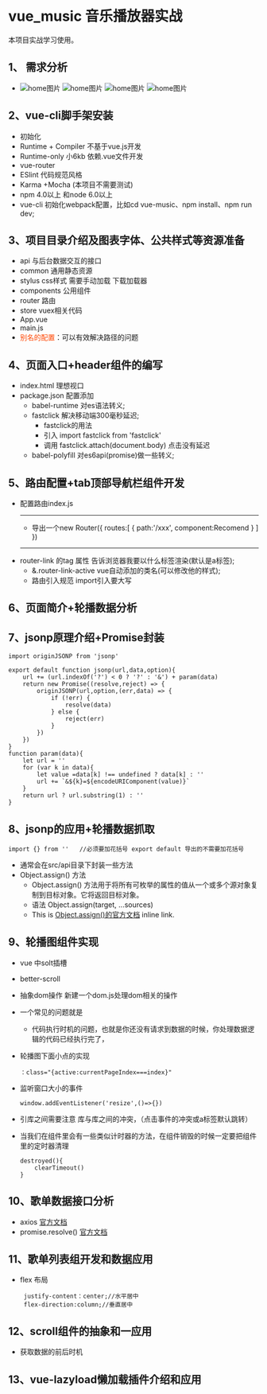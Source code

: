 #  vue_music 音乐播放器实战
 本项目实战学习使用。
## 1、 需求分析
- ![home图片](img/01.png "热门歌单") ![home图片](img/02.png "歌手") ![home图片](img/03.png "排行") ![home图片](img/04.png "搜索")
## 2、vue-cli脚手架安装
- 初始化
- Runtime + Compiler 不基于vue.js开发
- Runtime-only 小6kb 依赖.vue文件开发
- vue-router
- ESlint 代码规范风格
- Karma +Mocha (本项目不需要测试)
- npm 4.0以上 和node 6.0以上
- vue-cli 初始化webpack配置，比如cd vue-music、npm install、npm run dev;
## 3、项目目录介绍及图表字体、公共样式等资源准备
- api 与后台数据交互的接口
- common 通用静态资源
- stylus css样式 需要手动加载 下载加载器
- components 公用组件
- router 路由
- store vuex相关代码
- App.vue
- main.js
- <font color=#FF4500 face="黑体">别名的配置</font>：可以有效解决路径的问题
## 4、页面入口+header组件的编写
+ index.html 理想视口
+ package.json 配置添加 
    - babel-runtime 对es语法转义;
    * fastclick 解决移动端300毫秒延迟;
        + fastclick的用法
        * 引入 import fastclick from 'fastclick'
        * 调用 fastclick.attach(document.body) 点击没有延迟
    - babel-polyfill 对es6api(promise)做一些转义;
## 5、路由配置+tab顶部导航栏组件开发
+ 配置路由index.js   
    ***
    + 导出一个new Router({
        routes:[
            {
                path:'/xxx',
                component:Recomend
             }
        ]  })
    ***
+ router-link 的tag 属性 告诉浏览器我要以什么标签渲染(默认是a标签);
    + &.router-link-active  vue自动添加的类名(可以修改他的样式);
    +  路由引入规范 import引入要大写
## 6、页面简介+轮播数据分析
## 7、jsonp原理介绍+Promise封装
    import originJSONP from 'jsonp'

    export default function jsonp(url,data,option){
        url += (url.indexOf('?') < 0 ? '?' : '&') + param(data)
        return new Promise((resolve,reject) => {
            originJSONP(url,option,(err,data) => {
                if (!err) {
                    resolve(data)
                } else {
                    reject(err)
                }
            })
        })
    }
    function param(data){
        let url = ''
        for (var k in data){
            let value =data[k] !== undefined ? data[k] : ''
            url += `&${k}=${encodeURIComponent(value)}`
        }
        return url ? url.substring(1) : ''
    }
## 8、jsonp的应用+轮播数据抓取
    import {} from ''   //必须要加花括号 export default 导出的不需要加花括号
+ 通常会在src/api目录下封装一些方法
+ Object.assign() 方法
  + Object.assign() 方法用于将所有可枚举的属性的值从一个或多个源对象复制到目标对象。它将返回目标对象。
  + 语法 Object.assign(target, ...sources)
  + This is [Object.assign()的官方文档](https://developer.mozilla.org/zh-CN/docs/Web/JavaScript/Reference/Global_Objects/Object/assign "官网") inline link.

## 9、轮播图组件实现
+ vue 中solt插槽
+ better-scroll     
+ 抽象dom操作 新建一个dom.js处理dom相关的操作
+ 一个常见的问题就是 
  + 代码执行时机的问题，也就是你还没有请求到数据的时候，你处理数据逻辑的代码已经执行完了，
+ 轮播图下面小点的实现

      ：class="{active:currentPageIndex===index}"
+ 监听窗口大小的事件
 
      window.addEventListener('resize',()=>{})

+ 引库之间需要注意 库与库之间的冲突，（点击事件的冲突或a标签默认跳转）
+ 当我们在组件里会有一些类似计时器的方法，在组件销毁的时候一定要把组件里的定时器清理

      destroyed(){
          clearTimeout()
      }

## 10、歌单数据接口分析

+  axios [官方文档](https://www.npmjs.com/package/axios "点击")
+ promise.resolve() [官方文档](https://developer.mozilla.org/zh-CN/docs/Web/JavaScript/Reference/Global_Objects/Promise/resolve)

## 11、歌单列表组开发和数据应用
+ flex 布局 
       
       justify-content：center;//水平居中
       flex-direction:column;//垂直居中

## 12、scroll组件的抽象和一应用
+ 获取数据的前后时机
## 13、vue-lazyload懒加载插件介绍和应用
